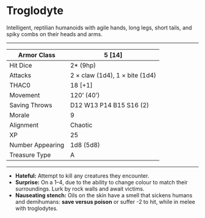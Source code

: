 # Troglodyte

Intelligent, reptilian humanoids with agile hands, long legs, short tails, and spiky combs on their heads and arms.

------

| Armor Class     | 5 [14]                         |
| ---------------- | ------------------------------ |
| Hit Dice         | 2* (9hp)                       |
| Attacks          | 2 × claw (1d4), 1 × bite (1d4) |
| THAC0            | 18 [+1]                        |
| Movement         | 120’ (40’)                     |
| Saving Throws    | D12 W13 P14 B15 S16 (2)        |
| Morale           | 9                              |
| Alignment        | Chaotic                        |
| XP               | 25                             |
| Number Appearing | 1d8 (5d8)                      |
| Treasure Type    | A                              |

------

- **Hateful:** Attempt to kill any creatures they encounter.
- **Surprise:** On a 1–4, due to the ability to change colour to match their surroundings. Lurk by rock walls and await victims.
- **Nauseating stench:** Oils on the skin have a smell that sickens humans and demihumans: **save versus poison** or suffer -2 to hit, while in melee with troglodytes.